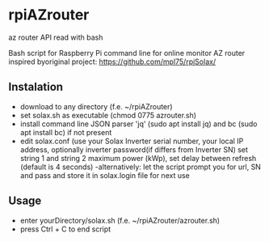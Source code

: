 # rpiAZrouter
az router API read with bash


Bash script for Raspberry Pi command line for online monitor AZ router
inspired byoriginal project: https://github.com/mpl75/rpiSolax/


## Instalation
- download to any directory (f.e. ~/rpiAZrouter)
- set solax.sh as executable (chmod 0775 azrouter.sh)
- install command line JSON parser 'jq' (sudo apt install jq) and bc (sudo apt install bc) if not present
- edit solax.conf (use your Solax Inverter serial number, your local IP address, optionally inverter password(if differs from Inverter SN) set string 1 and string 2 maximum power (kWp), set delay between refresh (default is 4 seconds)
-alternatively: let the script prompt you for url, SN and pass and store it in solax.login file for next use


## Usage
- enter yourDirectory/solax.sh (f.e. ~/rpiAZrouter/azrouter.sh)
- press Ctrl + C to end script

